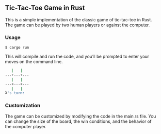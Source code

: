 ## Tic-Tac-Toe Game in Rust

This is a simple implementation of the classic game of tic-tac-toe in Rust. The game can be played by two human players or against the computer.

### Usage

`$ cargo run`

This will compile and run the code, and you’ll be prompted to enter your moves on the command line.

```bash
   |   |  
---+---+---
   |   |  
---+---+---
   |   |  
X's turn: 
```

### Customization

The game can be customized by modifying the code in the main.rs file. You can change the size of the board, the win conditions, and the behavior of the computer player.
